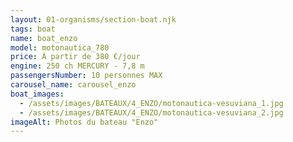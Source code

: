 ```yaml
---
layout: 01-organisms/section-boat.njk
tags: boat
name: boat_enzo
model: motonautica_780
price: À partir de 380 €/jour
engine: 250 ch MERCURY - 7,8 m
passengersNumber: 10 personnes MAX
carousel_name: carousel_enzo
boat_images:
  - /assets/images/BATEAUX/4_ENZO/motonautica-vesuviana_1.jpg
  - /assets/images/BATEAUX/4_ENZO/motonautica-vesuviana_2.jpg
imageAlt: Photos du bateau "Enzo"
---
```

